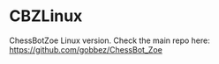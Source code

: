 # CBZLinux
ChessBotZoe Linux version. Check the main repo here: https://github.com/gobbez/ChessBot_Zoe
